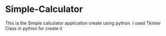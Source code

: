 # Simple-Calculator
This ia the Simple calculator application create using python.
I used Tkinter Class in python for create it
